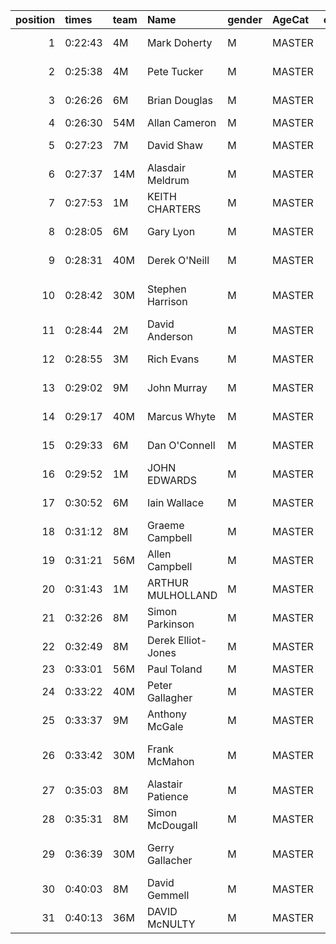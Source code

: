 |   position | times   | team   | Name               | gender   | AgeCat   |   clubnumber | Club name                  | Website                                    |   finishPosition |
|-----------:|:--------|:-------|:-------------------|:---------|:---------|-------------:|:---------------------------|:-------------------------------------------|-----------------:|
|          1 | 0:22:43 | 4M     | Mark Doherty       | M        | MASTER   |            4 | Inverclyde AC              | https://www.inverclydeac.org/              |                4 |
|          2 | 0:25:38 | 4M     | Pete Tucker        | M        | MASTER   |            4 | Inverclyde AC              | https://www.inverclydeac.org/              |               13 |
|          3 | 0:26:26 | 6M     | Brian Douglas      | M        | MASTER   |            6 | Cambuslang Harriers        | https://cambuslangharriers.org/            |               22 |
|          4 | 0:26:30 | 54M    | Allan Cameron      | M        | MASTER   |           54 | VP-Glasgow                 | https://www.vp-glasgow.com                 |               24 |
|          5 | 0:27:23 | 7M     | David Shaw         | M        | MASTER   |            7 | Giffnock North AC          | https://www.giffnocknorth.co.uk/           |               28 |
|          6 | 0:27:37 | 14M    | Alasdair Meldrum   | M        | MASTER   |           14 | Ayr Seaforth AC            | https://www.ayrseaforth.co.uk/             |               30 |
|          7 | 0:27:53 | 1M     | KEITH CHARTERS     | M        | MASTER   |            1 | East Kilbride AC           | http://www.ekac.org.uk/                    |               32 |
|          8 | 0:28:05 | 6M     | Gary Lyon          | M        | MASTER   |            6 | Cambuslang Harriers        | https://cambuslangharriers.org/            |               33 |
|          9 | 0:28:31 | 40M    | Derek O'Neill      | M        | MASTER   |           40 | Motherwell AC              | https://motherwellac.com/                  |               39 |
|         10 | 0:28:42 | 30M    | Stephen Harrison   | M        | MASTER   |           30 | Greenock Glenpark Harriers | https://greenockglenparkharriers.com/      |               42 |
|         11 | 0:28:44 | 2M     | David Anderson     | M        | MASTER   |            2 | Kilmarnock H&AC            | http://www.kilmarnockharriers.com/         |               43 |
|         12 | 0:28:55 | 3M     | Rich Evans         | M        | MASTER   |            3 | Bellahouston RR            | https://www.bellahoustonroadrunners.co.uk/ |               45 |
|         13 | 0:29:02 | 9M     | John Murray        | M        | MASTER   |            9 | Garscube Harriers          | https://www.garscubeharriers.org.uk/       |               46 |
|         14 | 0:29:17 | 40M    | Marcus Whyte       | M        | MASTER   |           40 | Motherwell AC              | https://motherwellac.com/                  |               48 |
|         15 | 0:29:33 | 6M     | Dan O'Connell      | M        | MASTER   |            6 | Cambuslang Harriers        | https://cambuslangharriers.org/            |               49 |
|         16 | 0:29:52 | 1M     | JOHN EDWARDS       | M        | MASTER   |            1 | East Kilbride AC           | http://www.ekac.org.uk/                    |               52 |
|         17 | 0:30:52 | 6M     | Iain Wallace       | M        | MASTER   |            6 | Cambuslang Harriers        | https://cambuslangharriers.org/            |               60 |
|         18 | 0:31:12 | 8M     | Graeme Campbell    | M        | MASTER   |            8 | Bellahouston Harriers      | http://www.bellahoustonharriers.co.uk/     |               63 |
|         19 | 0:31:21 | 56M    | Allen Campbell     | M        | MASTER   |           56 | West End RR                | https://www.westendroadrunners.co.uk/      |               65 |
|         20 | 0:31:43 | 1M     | ARTHUR MULHOLLAND  | M        | MASTER   |            1 | East Kilbride AC           | http://www.ekac.org.uk/                    |               70 |
|         21 | 0:32:26 | 8M     | Simon Parkinson    | M        | MASTER   |            8 | Bellahouston Harriers      | http://www.bellahoustonharriers.co.uk/     |               74 |
|         22 | 0:32:49 | 8M     | Derek Elliot-Jones | M        | MASTER   |            8 | Bellahouston Harriers      | http://www.bellahoustonharriers.co.uk/     |               75 |
|         23 | 0:33:01 | 56M    | Paul Toland        | M        | MASTER   |           56 | West End RR                | https://www.westendroadrunners.co.uk/      |               77 |
|         24 | 0:33:22 | 40M    | Peter Gallagher    | M        | MASTER   |           40 | Motherwell AC              | https://motherwellac.com/                  |               80 |
|         25 | 0:33:37 | 9M     | Anthony McGale     | M        | MASTER   |            9 | Garscube Harriers          | https://www.garscubeharriers.org.uk/       |               81 |
|         26 | 0:33:42 | 30M    | Frank McMahon      | M        | MASTER   |           30 | Greenock Glenpark Harriers | https://greenockglenparkharriers.com/      |               82 |
|         27 | 0:35:03 | 8M     | Alastair Patience  | M        | MASTER   |            8 | Bellahouston Harriers      | http://www.bellahoustonharriers.co.uk/     |               88 |
|         28 | 0:35:31 | 8M     | Simon McDougall    | M        | MASTER   |            8 | Bellahouston Harriers      | http://www.bellahoustonharriers.co.uk/     |               91 |
|         29 | 0:36:39 | 30M    | Gerry Gallacher    | M        | MASTER   |           30 | Greenock Glenpark Harriers | https://greenockglenparkharriers.com/      |               95 |
|         30 | 0:40:03 | 8M     | David Gemmell      | M        | MASTER   |            8 | Bellahouston Harriers      | http://www.bellahoustonharriers.co.uk/     |               99 |
|         31 | 0:40:13 | 36M    | DAVID McNULTY      | M        | MASTER   |           36 | Larkhall YMCA              | https://www.larkhallymcaharriers.org       |              100 |